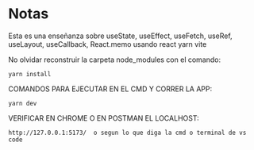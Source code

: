 # Notas
Esta es una enseñanza sobre useState, useEffect, useFetch, useRef, useLayout, useCallback, React.memo usando react yarn vite

No olvidar reconstruir la carpeta node_modules con el comando:
```
yarn install
```

COMANDOS PARA EJECUTAR EN EL CMD Y CORRER LA APP:
```
yarn dev
```

VERIFICAR EN CHROME O EN POSTMAN EL LOCALHOST:
```
http://127.0.0.1:5173/  o segun lo que diga la cmd o terminal de vs code
```